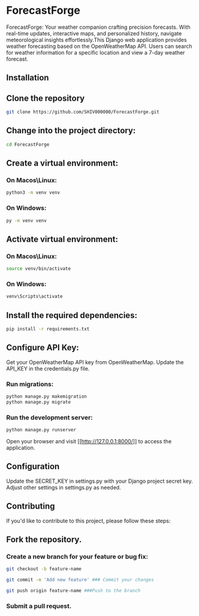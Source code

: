 # ForecastForge
ForecastForge: Your weather companion crafting precision forecasts. With real-time updates, interactive maps, and personalized history, navigate meteorological insights effortlessly.This Django web application provides weather forecasting based on the OpenWeatherMap API. Users can search for weather information for a specific location and view a 7-day weather forecast.


## Installation

## Clone the repository

```bash
git clone https://github.com/SHIV000000/ForecastForge.git
```
## Change into the project directory:

```bash
cd ForecastForge
```

## Create a virtual environment:

### On Macos\Linux:
```bash
python3 -m venv venv
 ```
### On Windows:
```bash
py -m venv venv
```
## Activate  virtual environment:

### On Macos\Linux:
```bash
source venv/bin/activate
```

### On Windows:
```bash
venv\Scripts\activate
```


## Install the required dependencies:

 ```bash
pip install -r requirements.txt
```

## Configure API Key:

Get your OpenWeatherMap API key from OpenWeatherMap.
Update the API_KEY in the credentials.py file.

### Run migrations:

```bash
python manage.py makemigration
python manage.py migrate
```

### Run the development server:

```bash
python manage.py runserver
```

Open your browser and visit [[http://127.0.0.1:8000/]] to access the application.

## Configuration

Update the SECRET_KEY in settings.py with your Django project secret key.
Adjust other settings in settings.py as needed.

## Contributing
If you'd like to contribute to this project, please follow these steps:

## Fork the repository.

### Create a new branch for your feature or bug fix:

```bash
git checkout -b feature-name

git commit -m 'Add new feature' ### Commit your changes

git push origin feature-name ###Push to the branch
```
### Submit a pull request.

